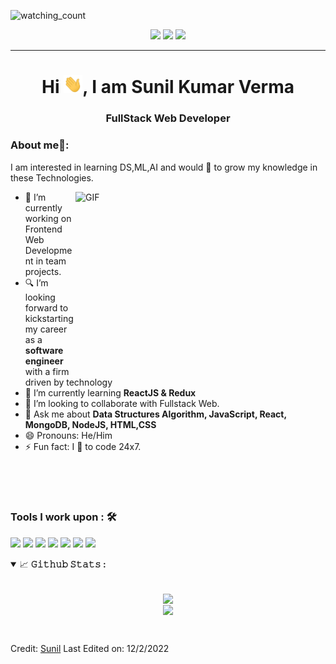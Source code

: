 <!-- [![ProfileBanner](https://github.com/Davekibh/Davekibh/blob/main/Images/Banner%20Image.png)](https://Davekibh.github.io) -->


<p align="left"> 
<img src="https://komarev.com/ghpvc/?username=sunilverma11&color=brightgreen" alt="watching_count" />
 </p>
 <p align="center">
<img src="https://img.shields.io/badge/Age-27-blue" />

  <img src="https://img.shields.io/badge/Lives-Jaipur-success" />
  <img src="https://img.shields.io/badge/Languages-English%20%26%20Hindi-brightgreen" />
</p>
<hr>
<h1 align="center">Hi <img src="https://raw.githubusercontent.com/ABSphreak/ABSphreak/master/gifs/Hi.gif" width="30px">, I am Sunil Kumar Verma </h1>
<h3 align="center">FullStack Web Developer </h3>


### About me🧑:
<!-- I am Computer Engineering student and a Certified Java Developer by CCA(Cambridge Certification Authority).<br/> -->
<!-- I have done Internship as a FullStack Developer as well as Website Tester.<br/> -->
I am interested in learning DS,ML,AI and would 💖 to grow my knowledge in these Technologies.

<img align="right" alt="GIF" src="https://owaisnoor.info/blog/wp-content/uploads/2019/03/maxresdefault.jpg" width="400" height="280" />

- 🔭 I’m currently working on Frontend Web Development in team projects.
- 🔍 I’m looking forward to kickstarting my career as a <strong>software engineer</strong> with a firm driven by technology 
- 🌱 I’m currently learning <strong>ReactJS & Redux</strong>
- 👯 I’m looking to collaborate with Fullstack Web.
- 💬 Ask me about <strong>Data Structures Algorithm, JavaScript, React, MongoDB, NodeJS, HTML,CSS</strong>
- 😄 Pronouns: He/Him
- ⚡ Fun fact: I 💖 to code 24x7.


<br/><br/><br/>
<!-- ### Tools I work upon :
<p>
<img src="https://img.shields.io/badge/javascript%20-%23323330.svg?&style=for-the-badge&logo=javascript&logoColor=%23F7DF1E">   <img src="https://img.shields.io/badge/html5%20-%23E34F26.svg?&style=for-the-badge&logo=html5&logoColor=white">   <img src="https://img.shields.io/badge/css3%20-%231572B6.svg?&style=for-the-badge&logo=css3&logoColor=white">   <img src="https://img.shields.io/badge/react%20-%2320232a.svg?&style=for-the-badge&logo=react&logoColor=%2361DAFB"> <img src="https://img.shields.io/badge/bootstrap%20-%23563D7C.svg?&style=for-the-badge&logo=bootstrap&logoColor=white">   <img src="https://img.shields.io/badge/git%20-%23F05033.svg?&style=for-the-badge&logo=git&logoColor=white"/>   <img src="http://img.shields.io/badge/-VS%20Code-000000?style=for-the-badge&logo=Visual-studio-code&logoColor=blue">
 <p/>
  -->
 
<!--  
 
 ### Hi there 👋 I'm Arundhathi R Menon


  
<p align="center">
    <img width="200" src="https://camo.githubusercontent.com/6f5e3ead776bc722fbfc3da2c8b1454a7a5f27a07b34c0ced075f90a6c25a3be/68747470733a2f2f6d69726f2e6d656469756d2e636f6d2f6d61782f313630302f302a4b32574c4d5445784c79696461374f522e676966">
</p>
 -->
<!-- ### About me: 


- 🔍 I’m looking forward to kickstarting my career as a <strong>software engineer</strong> with a firm driven by technology 
- 🌱 I’m currently learning <strong>ReactJS & Redux</strong>
- 💬 Ask me about <strong>Data Structures Algorithm, JavaScript, React, MongoDB, NodeJS, HTML,CSS</strong>
- ⚡ Fun fact: A girl who also loves martial arts.
 -->
### Tools I work upon : 🛠
	 
<img src="https://img.shields.io/badge/javascript%20-%23323330.svg?&style=for-the-badge&logo=javascript&logoColor=%23F7DF1E">   <img src="https://img.shields.io/badge/html5%20-%23E34F26.svg?&style=for-the-badge&logo=html5&logoColor=white">   <img src="https://img.shields.io/badge/css3%20-%231572B6.svg?&style=for-the-badge&logo=css3&logoColor=white">   <img src="https://img.shields.io/badge/react%20-%2320232a.svg?&style=for-the-badge&logo=react&logoColor=%2361DAFB"> <img src="https://img.shields.io/badge/bootstrap%20-%23563D7C.svg?&style=for-the-badge&logo=bootstrap&logoColor=white">   <img src="https://img.shields.io/badge/git%20-%23F05033.svg?&style=for-the-badge&logo=git&logoColor=white"/>   <img src="http://img.shields.io/badge/-VS%20Code-000000?style=for-the-badge&logo=Visual-studio-code&logoColor=blue">



<details open="">
<summary>
  <g-emoji class="g-emoji" alias="chart_with_upwards_trend" fallback-src="https://github.githubassets.com/images/icons/emoji/unicode/1f4c8.png">📈</g-emoji>
  <strong>𝙶𝚒𝚝𝚑𝚞𝚋 𝚂𝚝𝚊𝚝𝚜 : </strong>
</summary>
<br>

<p align="center">
  <a href="https://github.com/sunilverma11">
    <img align="center" src="https://github-readme-stats.vercel.app/api?username=sunilverma11&show_icons=true&border=true&title_color=94b4a4&amp&icon_color=FFFFFF&amp&text_color=FFFFFF&amp&bg_color=000000&count_private=true&include_all_commits=true"/>
	  <br/>
  </a>
  <a href="https://github.com/sunilverma11">
    <img align="center" height="195px" src="https://github-readme-stats.vercel.app/api/top-langs/?username=sunilverma11&text_color=FFFFFF&bg_color=000000&title_color=94b4a4&langs_count=15&layout=compact&border=true" />
  </a>
	
	
</p>
</details>
<br>

Credit: [Sunil](https://github.com/arundhathi6)
Last Edited on: 12/2/2022

